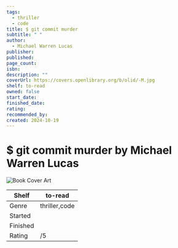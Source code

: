 ```yaml
---
tags:
  - thriller
  - code
title: $ git commit murder
subtitle: " "
author:
  - Michael Warren Lucas
publisher: 
published: 
page_count: 
isbn: 
description: ""
coverUrl: https://covers.openlibrary.org/b/olid/-M.jpg
shelf: to-read
owned: false
start_date: 
finished_date: 
rating: 
recommended_by: 
created: 2024-10-19
---
```


# $ git commit murder by Michael Warren Lucas

![Book Cover Art](https://covers.openlibrary.org/b/olid/-M.jpg)

| Shelf | to-read |
| --- | --- |
| Genre | thriller,code |
| Started |  |
| Finished |  |
| Rating | /5 |

